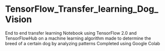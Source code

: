 # TensorFlow_Transfer_learning_Dog_Vision
End to end transfer learning Notebook using TensorFlow 2.0 and TensorFlowHub on a machine learning algorithm made to determine the breed of a certain dog by analyzing patterns
Completed using Google Colab
